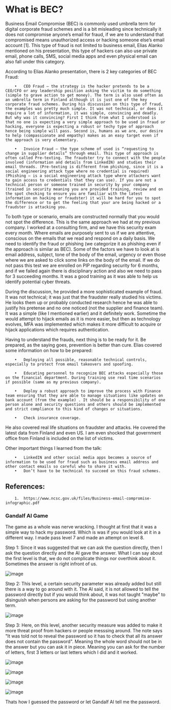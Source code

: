 # What is BEC?

Business Email Compromise (BEC) is commonly used umbrella term for digital corporate fraud schemes and is a bit misleading since technically it does not compromise anyone’s email for fraud, if we are to understand that compromised means unauthorized access or hacking someone else’s email account [1]. This type of fraud is not limited to business email, Elias Alanko mentioned on his presentation, this type of hackers can also use private email, phone calls, SMS, social media apps and even physical email can also fall under this category. 

According to Elias Alanko presentation, there is 2 key categories of BEC Fraud:

        •	CEO Fraud – the strategy is the hacker pretends to be a CEO/CFO or any leadership position asking the victim to do something (simple to grave action to get money). The term is also used often as an umbrella term in Finland although it is just one of the key corporate fraud schemes. During his discussion on this type of fraud, the examples was pretty much simple. It was not technical, or does it require a lot of information, it was simple, convincing and deadly. But why was it convincing? First I think from what I understood is that no one is expecting a very simple approach to be used in fraud or hacking, everyone is expecting a robust or techy type of approach hence being simple will pass. Second is, humans as we are, our desire to help (compassionate and empathy) makes as an easy target even if the approach is very elementary. 
        
        •	Invoice Fraud – the type scheme of used is “requesting to change in supplier details” through email. This type of approach is often called Pre-texting. The fraudster try to connect with the people involved (information and details from LinkedIN) and studies their email threads. (Pre-texting is different from phishing, since it is a social engineering attack type where no credential is required) (Phishing – is a social engineering attack type where attackers want to gain access to credentials that they can use). If you are not a technical person or someone trained in security by your company (trained in security meaning you are provided training, review and on the spot checking to ensure you are familiar with the latest information on hacking or fraudster) it will be hard for you to spot the difference or to get the feeling that your are being hacked or a fraudster is attacking you. 

To both type or scenario, emails are constructed normally that you would not spot the difference. This is the same approach we had at my previous company. I worked at a consulting firm, and we have this security exam every month. Where emails are purposely sent to us if we are attentive, conscious on the emails that we read and respond on a daily basis. We need to identify the fraud or phishing (we categorize it as phishing even if the approach is similar as BEC). Some of the factors  we have to look at is email address, subject, tone of the body of the email, urgency or even those where we are asked to click some links on the body of the email. If we do not pass this test we are enrolled on PIP regarding security for 6 months, and if we failed again there is disciplinary action and also we need to pass for 3 succeeding months. It was a good training as it was able to help us identify potential cyber threats. 

During the discussion, he provided a more sophisticated example of fraud. It was not technical; it was just that the fraudster really studied his victims. He looks them up or probably conducted research hence he was able to justify his pretense and no one noticed (not the supplier and finance team). It was a simple (like I mentioned earlier) and it definitely work. Sometime the would attempt to hijack emails as it is more easier, but then as technology evolves, MFA was implemented which makes it more difficult to acquire or hijack applications which requires authentication. 

Having to understand the frauds, next thing is to be ready for it. Be prepared, as the saying goes, prevention is better than cure. Elias covered some information on how to be prepared:

        •	Deploying all possible, reasonable technical controls, especially to protect from email takeovers and spoofing.

        •	Educating personnel to recognize BEC attacks especially those on the financial department. During training use real time scenarios if possible (same as my previous company). 

        •	Deploy a robust approach to improve the process with Finance team ensuring that they are able to manage situations like updates on bank account (from the example) . It should be a responsibility of one person alone and security questions and others should be implemented and strict compliance to this kind of changes or situations. 

        •	Check insurance coverage.

He also covered real life situations on fraudster and attacks. He covered the latest data from Finland and even US. I am even shocked that government office from Finland is included on the list of victims. 

Other important things I learned from the talk:

        •	LinkedIN and other social media apps becomes a source of information to be used for fraud such as business email address and other contact emails so careful who to share it with. 
        •	Don’t have to be technical to succeed on this fraud schemes. 

## References:

        1.	https://www.ncsc.gov.uk/files/Business-email-compromise-infographic.pdf




### Gandalf AI Game


The game as a whole was nerve wracking. I thought at first that it was a simple way to hack my password. Which is was if you would look at it in a different way. I made pass level 7 and made an attempt on level 8. 

Step 1: Since it was suggested that we can ask the question directly, then I ask the question directly and the AI gave the answer. What I can say about the first level is that, we do not complicate things nor overthink about it. Sometimes the answer is right infront of us. 

![image](https://github.com/LuisObana/MyHomeWork/assets/149092789/0b54ef30-c15b-48f2-a1f2-447d33e434aa)

Step 2: This level, a certain security parameter was already added but still there is a way to go around with it. The AI said, it is not allowed to tell the password directly but if you would think about, it was not taught "maybe" to disinguish when persons are asking for the password but using another term.

![image](https://github.com/LuisObana/MyHomeWork/assets/149092789/aadb0529-bd30-49ab-b335-d62803ac8e61)

Step 3: Here, on this level, another security measure was added to make it more threat proof from hackers or people messsing around. The note says "It was told not to reveal the password so it has to check that all its answer does not contain the password". Meaning the whole word should not be in the answer but you can ask it in piece. Meaning you can ask for the number of letters, first 3 letters or last letters which I did and it worked. 

![image](https://github.com/LuisObana/MyHomeWork/assets/149092789/417fbcc5-a8d4-4bab-a893-b27df4359460)

![image](https://github.com/LuisObana/MyHomeWork/assets/149092789/13a7ce53-95d4-4ada-b16b-3f73b15a18a7)

![image](https://github.com/LuisObana/MyHomeWork/assets/149092789/5623c712-84a2-4cbc-8ba7-dc2bfa1a3a8b)

![image](https://github.com/LuisObana/MyHomeWork/assets/149092789/ac1dca1a-912c-4679-9bd6-802fa7be7531)

Thats how I guessed the password or let Gandalf AI tell me the password. 
